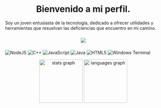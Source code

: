 ###

<h1 align="center">Bienvenido a mi perfil.</h1>
Soy un joven entusiasta de la tecnología, dedicado a ofrecer utilidades y herramientas que resuelvan las deficiencias que encuentro en mi camino.

###

<div align="center">
  <img src="https://profile-counter.glitch.me/RetrogisusDEV/count.svg?"  />
</div>

###

![NodeJS](https://img.shields.io/badge/node.js-6DA55F?style=for-the-badge&logo=node.js&logoColor=white)
![C++](https://img.shields.io/badge/c++-%2300599C.svg?style=for-the-badge&logo=c%2B%2B&logoColor=white)
![JavaScript](https://img.shields.io/badge/javascript-%23323330.svg?style=for-the-badge&logo=javascript&logoColor=%23F7DF1E)
![Java](https://img.shields.io/badge/java-%23ED8B00.svg?style=for-the-badge&logo=openjdk&logoColor=white)
![HTML5](https://img.shields.io/badge/html5-%23E34F26.svg?style=for-the-badge&logo=html5&logoColor=white)
![Windows Terminal](https://img.shields.io/badge/Windows%20Terminal-%234D4D4D.svg?style=for-the-badge&logo=windows-terminal&logoColor=white)
<div align="center">
  
  <img src="https://github-readme-stats.vercel.app/api?username=RetrogisusDEV&hide_title=false&hide_rank=false&show_icons=true&include_all_commits=true&count_private=true&disable_animations=false&theme=material-palenight&locale=es&hide_border=true" height="140" alt="stats graph"  />
  <img src="https://github-readme-stats.vercel.app/api/top-langs?username=RetrogisusDEV&locale=es&hide_title=false&layout=compact&card_width=320&langs_count=6&theme=material-palenight&hide_border=true" height="140" alt="languages graph"  />
</div>

###
